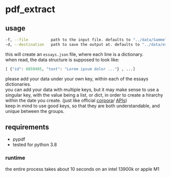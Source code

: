 # pdf_extract
## usage
```bash
-f, --file          path to the input file. defaults to "../data/Sammelmappe_Eroerterungen_FairDebattierenundEroertern_Giera_UniPotsdam.pdf"
-d, --destination   path to save the output at. defaults to "../data/essays.json"
```

this will create an `essays.json` file, where each line is a dictionary.  
when read, the data structure is supposed to look like:

```python
[ {"id": 6859405, "text": "Lorem ipsum dolor ..."} , ...]
```

please add your data under your own key, within each of the essays dictionaries.  
you can add your data with multiple keys, but it may make sense to use a singular key, with the value being a list, or dict, in order to create a hirarchy within the date you create. (just like official [corpora](https://tudatalib.ulb.tu-darmstadt.de/handle/tudatalib/2422)/ [APIs](https://spotipy.readthedocs.io/en/2.22.1/))  
keep in mind to use good keys, so that they are both understandable, and unique between the groups.

## requirements

- pypdf
- tested for python 3.8

### runtime
the entire process takes about 10 seconds on an intel 13900k or apple M1

